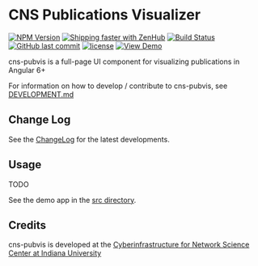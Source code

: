 # CNS Publications Visualizer

[![NPM Version](https://img.shields.io/npm/v/cns-pubvis.svg)](https://www.npmjs.com/package/cns-pubvis)
[![Shipping faster with ZenHub](https://raw.githubusercontent.com/ZenHubIO/support/master/zenhub-badge.png)](https://app.zenhub.com/workspace/o/cns-iu/cns-pubvis)
[![Build Status](https://travis-ci.com/cns-iu/cns-pubvis.svg?branch=master)](https://travis-ci.com/cns-iu/cns-pubvis)
[![GitHub last commit](https://img.shields.io/github/last-commit/cns-iu/cns-pubvis.svg)](https://github.com/cns-iu/cns-pubvis/commits/master)
[![license](https://img.shields.io/github/license/mashape/apistatus.svg)](LICENSE)
[![View Demo](https://img.shields.io/badge/demo-online-brightgreen.svg)](https://cns-iu.github.io/cns-pubvis)

cns-pubvis is a full-page UI component for visualizing publications in Angular 6+

For information on how to develop / contribute to cns-pubvis, see [DEVELOPMENT.md](https://github.com/cns-iu/cns-pubvis/blob/master/DEVELOPMENT.md)

## Change Log

See the [ChangeLog](https://github.com/cns-iu/cns-pubvis/blob/master/CHANGELOG.md) for the latest developments.

## Usage

TODO

See the demo app in the [src directory](https://github.com/cns-iu/cns-pubvis/tree/develop/src/app).

## Credits

cns-pubvis is developed at the [Cyberinfrastructure for Network Science Center at Indiana University](http://cns.iu.edu/)
